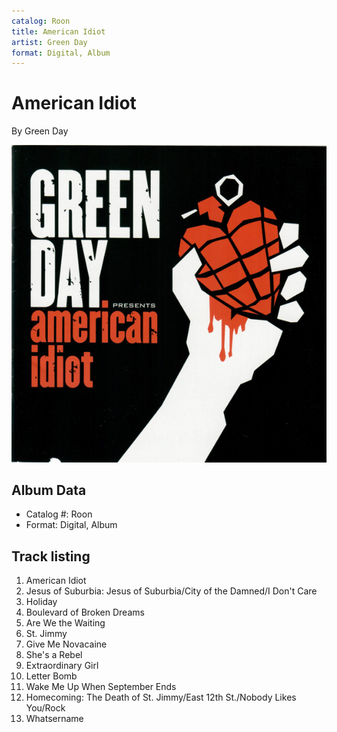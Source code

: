 ```yaml
---
catalog: Roon
title: American Idiot
artist: Green Day
format: Digital, Album
---
```


# American Idiot

By Green Day

![](../../assets/albumcovers/Green_Day-American_Idiot.png)

## Album Data

- Catalog #: Roon
- Format: Digital, Album


## Track listing


1. American Idiot
2. Jesus of Suburbia: Jesus of Suburbia/City of the Damned/I Don't Care
3. Holiday
4. Boulevard of Broken Dreams
5. Are We the Waiting
6. St. Jimmy
7. Give Me Novacaine
8. She's a Rebel
9. Extraordinary Girl
10. Letter Bomb
11. Wake Me Up When September Ends
12. Homecoming: The Death of St. Jimmy/East 12th St./Nobody Likes You/Rock
13. Whatsername

